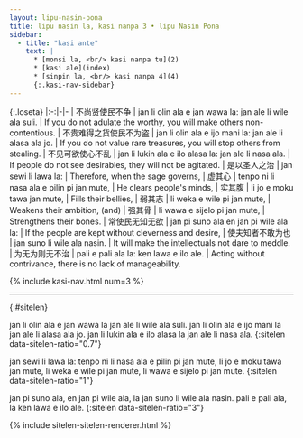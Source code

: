 ```yaml
---
layout: lipu-nasin-pona
title: lipu nasin la, kasi nanpa 3 • lipu Nasin Pona
sidebar:
  - title: "kasi ante"
    text: |
      * [monsi la, <br/> kasi nanpa tu](2)
      * [kasi ale](index)
      * [sinpin la, <br/> kasi nanpa 4](4)
      {:.kasi-nav-sidebar}
---
```


{:.loseta}
|:-:|-|-
| 不尚贤<wbr/>使民不争         | jan li olin ala e jan wawa la: jan ale li wile ala suli. | If you do not adulate the worthy, you will make others non-contentious.
| 不贵难得之货<wbr/>使民不为盗 | jan li olin ala e ijo mani la: jan ale li alasa ala jo.  | If you do not value rare treasures, you will stop others from stealing.
| 不见可欲<wbr/>使<!--民?-->心不乱     | jan li lukin ala e ilo alasa la: jan ale li nasa ala.    | If people do not see desirables, they will not be agitated.
| 是以圣人之治                | jan sewi li lawa la:                                     | Therefore, when the sage governs,
| 虚其心                      | tenpo ni li nasa ala e pilin pi jan mute,                | He clears people's minds,
| 实其腹                      | li jo e moku tawa jan mute,                              | Fills their bellies,
| 弱其志                      | li weka e wile pi jan mute,                              | Weakens their ambition, (and)
| 强其骨                      | li wawa e sijelo pi jan mute,                            | Strengthens their bones.
| 常使民无知无欲              | jan pi suno ala en jan pi wile ala la:                   | If the people are kept without cleverness and desire,
| 使夫知者<wbr/>不敢为也       | jan suno li wile ala nasin.                              | It will make the intellectuals not dare to meddle.
| 为无为<wbr/>则无不治         | pali e pali ala la: ken lawa e ilo ale.                  | Acting without contrivance, there is no lack of manageability.

{% include kasi-nav.html num=3 %}

-------
{:#sitelen}

jan li olin ala e jan wawa la jan ale li wile ala suli.
jan li olin ala e ijo mani la jan ale li alasa ala jo.
jan li lukin ala e ilo alasa la jan ale li nasa ala.
{:sitelen data-sitelen-ratio="0.7"}

jan sewi li lawa la:
tenpo ni li nasa ala e pilin pi jan mute,
li jo e moku tawa jan mute,
li weka e wile pi jan mute,
li wawa e sijelo pi jan mute.
{:sitelen data-sitelen-ratio="1"}

jan pi suno ala, en jan pi wile ala, la jan suno li wile ala nasin.
pali e pali ala, la ken lawa e ilo ale.
{:sitelen data-sitelen-ratio="3"}

{% include sitelen-sitelen-renderer.html %}
